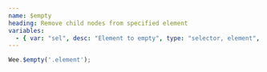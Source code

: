 ```yaml
---
name: $empty
heading: Remove child nodes from specified element
variables:
  - { var: "sel", desc: "Element to empty", type: "selector, element", req: true }
---
```


```javascript
Wee.$empty('.element');
```
